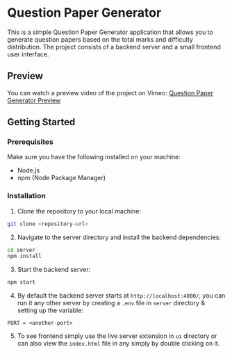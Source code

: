 # Question Paper Generator

This is a simple Question Paper Generator application that allows you to generate question papers based on the total marks and difficulty distribution. The project consists of a backend server and a small frontend user interface.

## Preview

You can watch a preview video of the project on Vimeo: [Question Paper Generator Preview](https://vimeo.com/886877764)

## Getting Started

### Prerequisites

Make sure you have the following installed on your machine:

- Node.js
- npm (Node Package Manager)

### Installation

1. Clone the repository to your local machine:

```bash
git clone <repository-url>
```

2. Navigate to the server directory and install the backend dependencies:
```bash
cd server
npm install
```
3. Start the backend server:
```bash
npm start
```
4. By default the backend server starts at ```http://localhost:4000/```, you can run it any other server by creating a ```.env``` file in ```server``` directory & setting up the variable:
```
PORT = <another-port>
```

5. To see frontend simply use the live server extension in ```ui``` directory or can also view the ```index.html``` file in any  simply by double clicking on it.
